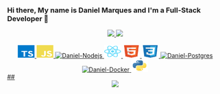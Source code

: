 ### Hi there, My name is Daniel Marques and I'm a Full-Stack Developer  👋

<div align="center">
  <a href="https://github.com/devmarques7">
  <img height="180em" src="https://github-readme-stats.vercel.app/api?username=devmarques7&show_icons=true&theme=tokyonight&include_all_commits=true&count_private=true"/>
  <img height="180em"  src="https://github-readme-stats.vercel.app/api/top-langs/?username=devmarques7&layout=compact&langs_count=7&theme=tokyonight"/>
</div>
<div align="center"><br>
  <img alt="Daniel-Ts" height="30" width="40" src="https://raw.githubusercontent.com/devicons/devicon/master/icons/typescript/typescript-plain.svg">
  <img alt="Daniel-Js" height="30" width="40" src="https://raw.githubusercontent.com/devicons/devicon/master/icons/javascript/javascript-plain.svg">
  <img alt="Daniel-Nodejs" height="30" width="40" src="https://cdn.jsdelivr.net/gh/devicons/devicon/icons/nodejs/nodejs-original.svg" />
  <img alt="Daniel-React" height="30" width="40" src="https://raw.githubusercontent.com/devicons/devicon/master/icons/react/react-original.svg">
  <img alt="Daniel-HTML" height="30" width="40" src="https://raw.githubusercontent.com/devicons/devicon/master/icons/html5/html5-original.svg">
  <img alt="Daniel-CSS" height="30" width="40" src="https://raw.githubusercontent.com/devicons/devicon/master/icons/css3/css3-original.svg">
  <img alt="Daniel-Postgres" height="30" width="40" src="https://cdn.jsdelivr.net/gh/devicons/devicon/icons/postgresql/postgresql-original.svg" />
  <img alt="Daniel-Docker" height="30" width="40" src="https://cdn.jsdelivr.net/gh/devicons/devicon/icons/docker/docker-original-wordmark.svg">
  <img alt="Daniel-Python" height="30" width="40" src="https://raw.githubusercontent.com/devicons/devicon/master/icons/python/python-original.svg">
</div>
  ##
<div align="center">
  <a href="https://www.linkedin.com/in/devmarques7/" target="_blank"><img src="https://img.shields.io/badge/-LinkedIn-%230077B5?style=for-the-badge&logo=linkedin&logoColor=white" target="_blank"></a>
</div>
